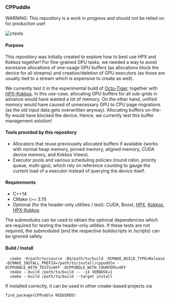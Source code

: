 ### CPPuddle

WARNING: This repository is a work in progress and should not be relied on for production use!

![ctests](https://github.com/SC-SGS/CPPuddle/workflows/ctests/badge.svg)

#### Purpose

This repository was initially created to explore how to best use HPX and Kokkos together!
For fine-grained GPU tasks, we needed a way to avoid excessive allocations of one-usage GPU buffers (as allocations block the device for all streams) and creation/deletion of GPU executors (as those are usually tied to a stream which is expensive to create as well).

We currently test it in the experimental build of [Octo-Tiger](https://github.com/STEllAR-GROUP/octotiger), together with [HPX-Kokkos](https://github.com/STEllAR-GROUP/hpx-kokkos).
In this use-case, allocating GPU buffers for all sub-grids in advance would have wasted a lot of memory. On the other hand, unified memory would have caused of unnecessary GPU to CPU page migrations (as the old input data gets overwritten anyway). Allocating buffers on-the-fly would have blocked the device. Hence, we currently test this buffer management solution!

#### Tools provided by this repository

- Allocators that reuse previousely allocated buffers if available (works with normal heap memory, pinned memory, aligned memory, CUDA device memory, and Kokkos Views).
- Executor pools and various scheduling policies (round robin, priority queue, multi-gpu), which rely on reference counting to gauge the current load of a executor instead of querying the device itself.

#### Requirements

- C++14
- CMake (>= 3.11)
- Optional (for the header-only utilities / test): CUDA, Boost, [HPX](https://github.com/STEllAR-GROUP/hpx), [Kokkos](https://github.com/kokkos/kokkos), [HPX-Kokkos](https://github.com/STEllAR-GROUP/hpx-kokkos)

The submodules can be used to obtain the optional dependencies which are required for testing the header-only utilities. If these tests are not required, the submoduled (and the respective buildscripts in /scripts) can be ignored safely.

#### Build / Install

```
  cmake -H/path/to/source -B$/path/to/build -DCMAKE_BUILD_TYPE=Release -DCMAKE_INSTALL_PREFIX=/path/to/install/cppuddle -DCPPUDDLE_WITH_TESTS=OFF -DCPPUDDLE_WITH_COUNTERS=OFF                                                             
  cmake --build /path/to/build -- -j4 VERBOSE=1                                                                                                                                                                                                          
  cmake --build /path/to/build --target install  
```
If installed correctly, it can be used in other cmake-based projects via
```
find_package(CPPuddle REQUIRED)
```

